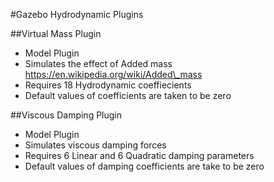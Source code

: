 #Gazebo Hydrodynamic Plugins

##Virtual Mass Plugin

* Model Plugin
* Simulates the effect of Added mass https://en.wikipedia.org/wiki/Added\_mass
* Requires 18 Hydrodynamic coeffiecients
* Default values of coefficients are taken to be zero

##Viscous Damping Plugin

* Model Plugin
* Simulates viscous damping forces
* Requires 6 Linear and 6 Quadratic damping parameters
* Default values of damping coefficients are take to be zero

